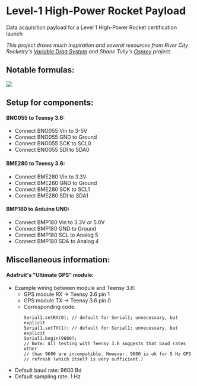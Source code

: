 # Level-1 High-Power Rocket Payload
Data acquisition payload for a Level 1 High-Power Rocket certification launch

*This project draws much inspiration and several resources from River City Rocketry's [Variable Drag System](https://github.com/jtcass01/vds2_0) and Shane Tully's [Osprey](https://github.com/shanet/osprey/) project.*

## Notable formulas:

![](https://raw.githubusercontent.com/nolanholden/payload-level1-rocket/8447a1cbf741a6a57f07a59d258492eb7169c5b9/misc/pressure-altitude.png)

## Setup for components:

#### BNO055 to Teensy 3.6:
- Connect BNO055 Vin    to 3-5V
- Connect BNO055 GND    to Ground
- Connect BNO055 SCK    to SCL0
- Connect BNO055 SDI    to SDA0

#### BME280 to Teensy 3.6:
- Connect BME280 Vin    to 3.3V
- Connect BME280 GND    to Ground
- Connect BME280 SCK    to SCL1
- Connect BME280 SDI    to SDA1

#### BMP180 to Arduino UNO:
- Connect BMP180 Vin    to 3.3V or 5.0V
- Connect BMP180 GND    to Ground
- Connect BMP180 SCL    to Analog 5
- Connect BMP180 SDA    to Analog 4

## Miscellaneous information:

#### Adafruit's "Ultimate GPS" module:
- Example wiring between module and Teensy 3.6:
    - GPS module RX -> Teensy 3.6 pin 1
    - GPS module TX -> Teensy 3.6 pin 0
    - Corresponding code:
      ```
      Serial1.setRX(0); // default for Serial1; unnecessary, but explicit
      Serial1.setTX(1); // default for Serial1; unnecessary, but explicit
      Serial1.begin(9600);
      // Note: All testing with Teensy 3.6 suggests that baud rates other
      // than 9600 are incompatible. However, 9600 is ok for 5 Hz GPS
      // refresh (which itself is very sufficient.)
      ```
- Default baud rate: 9600 Bd
- Default sampling rate: 1 Hz
